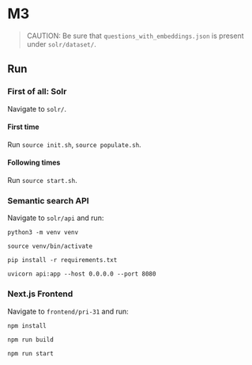 # M3

> CAUTION: Be sure that ```questions_with_embeddings.json``` is present under ```solr/dataset/```.

## Run

### First of all: Solr

Navigate to ```solr/```.

#### First time

Run ```source init.sh```, ```source populate.sh```.

#### Following times

Run ```source start.sh```.

### Semantic search API

Navigate to ```solr/api``` and run:

```python3 -m venv venv```

```source venv/bin/activate```

```pip install -r requirements.txt```

```uvicorn api:app --host 0.0.0.0 --port 8080```

### Next.js Frontend

Navigate to ```frontend/pri-31``` and run:

```npm install```

```npm run build```

```npm run start```
